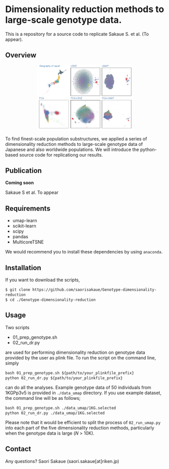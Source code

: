 # Dimensionality reduction methods to large-scale genotype data.
This is a repository for a source code to replicate Sakaue S. et al. (To appear).

## Overview

<div align="center">
<img src="https://raw.githubusercontent.com/saorisakaue/Genotype-dimensionality-reduction/images/fig/new_Figure2_v3.png" width=60%>
</div>

To find finest-scale population substructures, we applied a series of dimensionality reduction methods to large-scale genotype data of Japanese and also worldwide populations. We will introduce the python-based source code for replicationg our results.

## Publication
**Coming soon**

Sakaue S et al. To appear

## Requirements

- umap-learn
- scikit-learn
- scipy
- pandas
- MulticoreTSNE

We would recommend you to install these dependencies by using `anaconda`.

## Installation
If you want to download the scripts,
```{bash}
$ git clone https://github.com/saorisakaue/Genotype-dimensionality-reduction
$ cd ./Genotype-dimensionality-reduction
```

## Usage
Two scripts
- 01_prep_genotype.sh
- 02_run_dr.py

are used for performing dimensionality reduction on genotype data provided by the user as plink file. To run the script on the command line, simply

```{bash}
bash 01_prep_genotype.sh ${path/to/your_plinkfile_prefix}
python 02_run_dr.py ${path/to/your_plinkfile_prefix}
```

can do all the analyses.
Example genotype data of 50 individuals from 1KGPp3v5 is provided in `./data_umap` directory.
If you use example dataset, the command line will be as follows;
```{bash}
bash 01_prep_genotype.sh ./data_umap/1KG.selected
python 02_run_dr.py ./data_umap/1KG.selected
```

Please note that it would be efficient to split the process of `02_run_umap.py` into each part of the five dimensionality reduction methods, particularly when the genotype data is large (*N* > 10K).

## Contact
Any questions? Saori Sakaue (saori.sakaue\[at\]riken.jp)